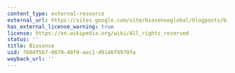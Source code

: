 ```yaml
---
content_type: external-resource
external_url: https://sites.google.com/site/biosenseglobal/blogposts/biosenseisinthefinalrunfortheprestigiousechoinggreenfellowship
has_external_license_warning: true
license: https://en.wikipedia.org/wiki/All_rights_reserved
status: ''
title: Biosense
uid: 768df567-0870-40f9-aec1-d9146f9970fa
wayback_url: ''
---
```

